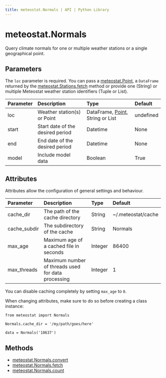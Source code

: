 ```yaml
---
title: meteostat.Normals | API | Python Library
---
```


# meteostat.Normals

Query climate normals for one or multiple weather stations or a single geographical point.

## Parameters

The `loc` parameter is required. You can pass a [meteostat.Point](/python/api/point), a `DataFrame` returned by the [meteostat.Stations.fetch](/python/api/stations/fetch) method or provide one (String) or multiple Meteostat weather station identifiers (Tuple or List).

| **Parameter** | **Description**                  | **Type**                                              | **Default** |
|:--------------|:---------------------------------|:------------------------------------------------------|:------------|
| loc           | Weather station(s) or Point      | DataFrame, [Point](/python/api/point), String or List | undefined   |
| start         | Start date of the desired period | Datetime                                              | None        |
| end           | End date of the desired period   | Datetime                                              | None        |
| model         | Include model data               | Boolean                                               | True        |

## Attributes

Attributes allow the configuration of general settings and behaviour.

| **Parameter** | **Description**                                    | **Type** | **Default**        |
|:--------------|:---------------------------------------------------|:---------|:-------------------|
| cache_dir     | The path of the cache directory                    | String   | ~/.meteostat/cache |
| cache_subdir  | The subdirectory of the cache                      | String   | Normals            |
| max_age       | Maximum age of a cached file in seconds            | Integer  | 86400              |
| max_threads   | Maximum number of threads used for data processing | Integer  | 1                  |

You can disable caching completely by setting `max_age` to `0`.

When changing attributes, make sure to do so before creating a class instance:

```python{3}
from meteostat import Normals

Normals.cache_dir = '/my/path/goes/here'

data = Normals('10637')
```

## Methods

* [meteostat.Normals.convert](convert)
* [meteostat.Normals.fetch](fetch)
* [meteostat.Normals.count](count)
